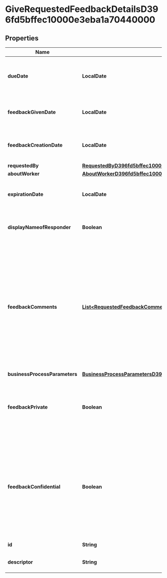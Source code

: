 

# GiveRequestedFeedbackDetailsD396fd5bffec10000e3eba1a70440000


## Properties

| Name | Type | Description | Notes |
|------------ | ------------- | ------------- | -------------|
|**dueDate** | **LocalDate** | The date the business process needs to be completed. |  [optional] [readonly] |
|**feedbackGivenDate** | **LocalDate** | The date the feedback was provided. |  [optional] [readonly] |
|**feedbackCreationDate** | **LocalDate** | The date the feedback event was created. |  [optional] [readonly] |
|**requestedBy** | [**RequestedByD396fd5bffec1000100f44a5808f0006**](RequestedByD396fd5bffec1000100f44a5808f0006.md) |  |  [optional] |
|**aboutWorker** | [**AboutWorkerD396fd5bffec1000100f44a5808f0005**](AboutWorkerD396fd5bffec1000100f44a5808f0005.md) |  |  [optional] |
|**expirationDate** | **LocalDate** | The date the feedback request expires. |  [optional] [readonly] |
|**displayNameofResponder** | **Boolean** | True if the feedback provider&#39;s name is not displayed. |  [optional] [readonly] |
|**feedbackComments** | [**List&lt;RequestedFeedbackCommentsD396fd5bffec10001393477e77870000&gt;**](RequestedFeedbackCommentsD396fd5bffec10001393477e77870000.md) | The feedback comments for this feedback event. To include feedback comments in reports or notifications intended for Employees, use Feedback Comments for Self-Service Reporting instead. |  [optional] |
|**businessProcessParameters** | [**BusinessProcessParametersD396fd5bffec1000100f440bde4c0001**](BusinessProcessParametersD396fd5bffec1000100f440bde4c0001.md) |  |  [optional] |
|**feedbackPrivate** | **Boolean** | Yes if the feedback is private between the feedback provider and the worker. |  [optional] |
|**feedbackConfidential** | **Boolean** | Yes if the feedback is confidential between the feedback provider and the manager. Employees, or who the feedback is about, don&#39;t see confidential feedback. |  [optional] |
|**id** | **String** | Id of the instance |  [optional] |
|**descriptor** | **String** | A preview of the instance |  [optional] |



